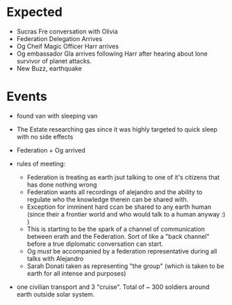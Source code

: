 
# Expected

- Sucras Fre conversation with Olivia
- Federation Delegation Arrives
- Og Cheif Magic Officer Harr arrives
- Og embassador Gla arrives following Harr after hearing about lone survivor of planet attacks.
- New Buzz, earthquake

# Events

- found van with sleeping van

- The Estate researching gas since it was highly targeted to quick sleep with no side effects

- Federation + Og arrived

- rules of meeting:
  - Federation is treating as earth jsut talking to one of it's citizens that has done nothing wrong
  - Federation wants all recordings of alejandro and the ability to regulate who the knowledge therein can be shared with.
  - Exception for imminent hard ccan be shared to any earth human (since their a frontier world and who would talk to a human anyway :) )
  - This is starting to be the spark of a channel of communication between erath and the Federation. Sort of like a "back channel" before a true diplomatic conversation can start.
  - Og *must* be accompanied by a federation representative during all talks with Alejandro
  - Sarah Donati taken as representing "the group" (which is taken to be earth for all intense and purposes)
  
  
- one civilian transport and 3 "cruise". Total of ~ 300 soldiers around earth outside solar system.
